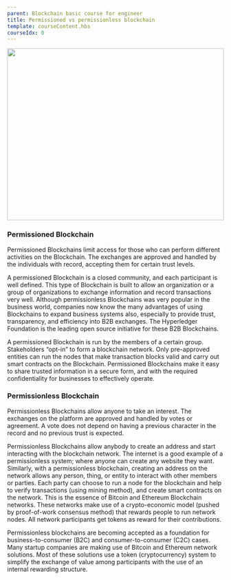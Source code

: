 ```yaml
---
parent: Blockchain basic course for engineer
title: Permissioned vs permissionless blockchain
template: courseContent.hbs
courseIdx: 0
---
```


  <img src="https://raw.githubusercontent.com/XinFinOrg/Blockchain_Tutorial-website/live/dist/img/courses/bc-basic/permissioned-permissionless.png"  style="width:100%; height: 400px; align-content: center; "/>

### Permissioned Blockchain
Permissioned Blockchains limit access for those who can perform different activities on the Blockchain. The exchanges are approved and handled by the individuals with record, accepting them for certain trust levels.

A permissioned Blockchain is a closed community, and each participant is well defined. This type of Blockchain is built to allow an organization or a group of organizations to exchange information and record transactions very well. Although permissionless Blockchains was very popular in the business world, companies now know the many advantages of using Blockchains to expand business systems also, especially to provide trust, transparency, and efficiency into B2B exchanges. The Hyperledger Foundation is the leading open source initiative for these B2B Blockchains.

A permissioned Blockchain is run by the members of a certain group. Stakeholders “opt-in” to form a blockchain network. Only pre-approved entities can run the nodes that make transaction blocks valid and carry out smart contracts on the Blockchain. Permissioned Blockchains make it easy to share trusted information in a secure form, and with the required confidentiality for businesses to effectively operate.

### Permissionless Blockchain
Permissionless Blockchains allow anyone to take an interest. The exchanges on the platform are approved and handled by votes or agreement. A vote does not depend on having a previous character in the record and no previous trust is expected.

Permissionless Blockchains allow anybody to create an address and start interacting with the blockchain network. The internet is a good example of a permissionless system; where anyone can create any website they want. Similarly, with a permissionless blockchain, creating an address on the network allows any person, thing, or entity to interact with other members or parties. Each party can choose to run a node for the blockchain and help to verify transactions (using mining method), and create smart contracts on the network. This is the essence of Bitcoin and Ethereum Blockchain networks. These networks make use of a crypto-economic model (pushed by proof-of-work consensus method) that rewards people to run network nodes. All network participants get tokens as reward for their contributions.

Permissionless blockchains are becoming accepted as a foundation for business-to-consumer (B2C) and consumer-to-consumer (C2C) cases. Many startup companies are making use of Bitcoin and Ethereum network solutions. Most of these solutions use a token (cryptocurrency) system to simplify the exchange of value among participants with the use of an internal rewarding structure.
